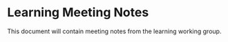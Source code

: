 # Learning Meeting Notes

This document will contain meeting notes from the learning working group.
